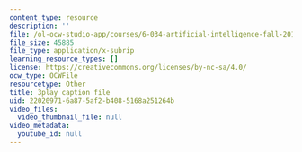 ```yaml
---
content_type: resource
description: ''
file: /ol-ocw-studio-app/courses/6-034-artificial-intelligence-fall-2010/220209716a875af2b4085168a251264b_PNKj529yY5c.vtt
file_size: 45885
file_type: application/x-subrip
learning_resource_types: []
license: https://creativecommons.org/licenses/by-nc-sa/4.0/
ocw_type: OCWFile
resourcetype: Other
title: 3play caption file
uid: 22020971-6a87-5af2-b408-5168a251264b
video_files:
  video_thumbnail_file: null
video_metadata:
  youtube_id: null
---
```

